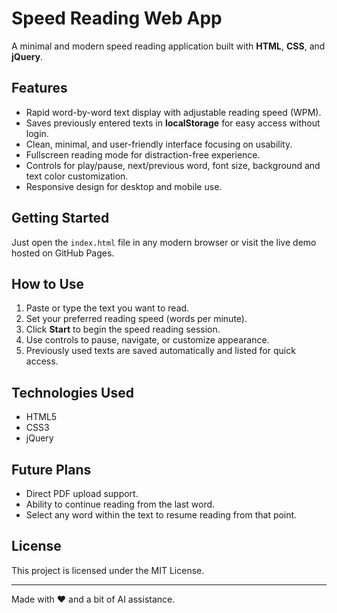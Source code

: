 # Speed Reading Web App

A minimal and modern speed reading application built with **HTML**, **CSS**, and **jQuery**.

## Features

- Rapid word-by-word text display with adjustable reading speed (WPM).
- Saves previously entered texts in **localStorage** for easy access without login.
- Clean, minimal, and user-friendly interface focusing on usability.
- Fullscreen reading mode for distraction-free experience.
- Controls for play/pause, next/previous word, font size, background and text color customization.
- Responsive design for desktop and mobile use.

## Getting Started

Just open the `index.html` file in any modern browser or visit the live demo hosted on GitHub Pages.

## How to Use

1. Paste or type the text you want to read.
2. Set your preferred reading speed (words per minute).
3. Click **Start** to begin the speed reading session.
4. Use controls to pause, navigate, or customize appearance.
5. Previously used texts are saved automatically and listed for quick access.

## Technologies Used

- HTML5
- CSS3
- jQuery

## Future Plans
- Direct PDF upload support.
- Ability to continue reading from the last word.
- Select any word within the text to resume reading from that point.

## License

This project is licensed under the MIT License.

---

Made with ❤️ and a bit of AI assistance.
